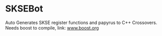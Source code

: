 # SKSEBot
Auto Generates SKSE register functions and papyrus to C++ Crossovers.
Needs boost to compile, link: www.boost.org
